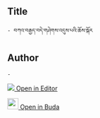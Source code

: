 ## Title
	- བཀའ་བརྒྱད་བདེ་གཤེགས་འདུས་པའི་ཆོས་སྐོར

## Author
	- 



[<img src="https://img.icons8.com/color/25/000000/edit-property.png"> Open in Editor](http://editor.openpecha.org/P010626)

[<img width="25" src="https://library.bdrc.io/icons/BUDA-small.svg"> Open in Buda](https://library.bdrc.io/show/bdr:IE0OPP010626)
